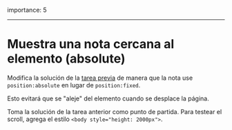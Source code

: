 importance: 5

---

# Muestra una nota cercana al elemento (absolute)

Modifica la solución de la [tarea previa](info:task/position-at) de manera que la nota use `position:absolute` en lugar de `position:fixed`.

Esto evitará que se "aleje" del elemento cuando se desplace la página.

Toma la solución de la tarea anterior como punto de partida. Para testear el scroll, agrega el estilo `<body style="height: 2000px">`.
